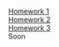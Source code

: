[Homework 1](https://mrsaladbutt.github.io/genius-homeworks/genius-homework-1)<br>
[Homework 2](https://mrsaladbutt.github.io/genius-homeworks/genius-homework-2)<br>
[Homework 3](https://mrsaladbutt.github.io/genius-homeworks/genius-homework-3)<br>
Soon
